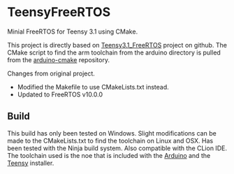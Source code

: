# TeensyFreeRTOS
Minial FreeRTOS for Teensy 3.1 using CMake.

This project is directly based on [Teensy3.1_FreeRTOS](https://github.com/stevegolton/Teensy3.1_FreeRTOS) project on github.
The CMake script to find the arm toolchain from the arduino directory is pulled from the [arduino-cmake](https://github.com/queezythegreat/arduino-cmake) repository.

Changes from original project.
* Modified the Makefile to use CMakeLists.txt instead.
* Updated to FreeRTOS v10.0.0

## Build
This build has only been tested on Windows.  Slight modifications can be made to the CMakeLists.txt to find the toolchain on Linux and OSX.
Has been tested with the Ninja build system.  Also compatible with the CLion IDE.
The toolchain used is the noe that is included with the [Arduino](https://www.arduino.cc/en/Main/Software) and the [Teensy](https://www.pjrc.com/teensy/td_download.html) installer.
